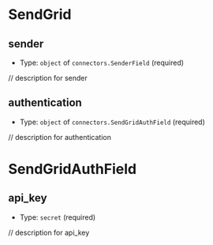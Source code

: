 
SendGrid
========



sender
------

- Type: `object` of `connectors.SenderField` (required)

// description for sender



authentication
--------------

- Type: `object` of `connectors.SendGridAuthField` (required)

// description for authentication





SendGridAuthField
=================



api_key
-------

- Type: `secret` (required)

// description for api_key
